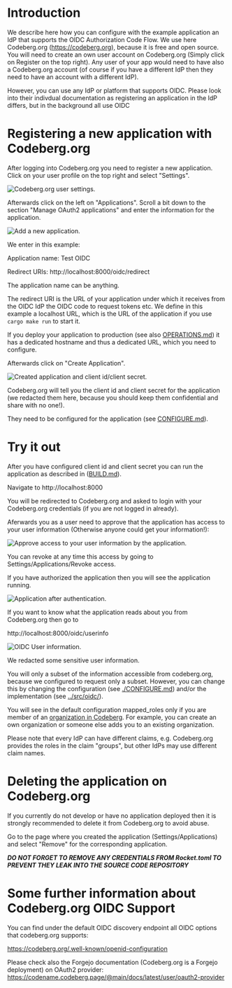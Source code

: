 # Introduction

We describe here how you can configure with the example application an IdP that supports the OIDC Authorization Code Flow. We use here Codeberg.org (https://codeberg.org), because it is free and open source. You will need to create an own user account on Codeberg.org (Simply click on Register on the top right). Any user of your app would need to have also a Codeberg.org account (of course if you have a different IdP then they need to have an account with a different IdP).

However, you can use any IdP or platform that supports OIDC. Please look into their indivdual documentation as registering an application in the IdP differs, but in the background all use OIDC

# Registering a new application with Codeberg.org

After logging into Codeberg.org you need to register a new application. Click on your user profile on the top right and select "Settings".

![Codeberg.org user settings](./img/rust_oidc_usersettings.png).

Afterwards click on the left on "Applications". Scroll a bit down to the section "Manage OAuth2 applications" and enter the information for the application.

![Add a new application](./img/rust_oidc_codeberg_configapp.png).

We enter in this example:

Application name: Test OIDC

Redirect URIs: http://localhost:8000/oidc/redirect


The application name can be anything.

The redirect URI is the URL of your application under which it receives from the OIDC IdP the OIDC code to request tokens etc. We define in this example a localhost URL, which is the URL of the application if you use ```cargo make run``` to start it.

If you deploy your application to production (see also [OPERATIONS.md](./OPERATIONS.md)) it has a dedicated hostname and thus a dedicated URL, which you need to configure.

Afterwards click on "Create Application".

![Created application and client id/client secret](./img/rust_oidc_codeberg_appcreated.png).

Codeberg.org will tell you the client id and client secret for the application (we redacted them here, because you should keep them confidential and share with no one!).

They need to be configured for the application (see [CONFIGURE.md](./CONFIGURE.md)).

# Try it out

After you have configured client id and client secret you can run the application as described in ([BUILD.md](./BUILD.md)).

Navigate to http://localhost:8000

You will be redirected to Codeberg.org and asked to login with your Codeberg.org credentials (if you are not logged in already).

Aferwards you as a user need to approve that the application has access to your user information (Otherwise anyone could get your information!):

![Approve access to your user information by the application](./img/rust_oidc_firstlogin.png).

You can revoke at any time this access by going to Settings/Applications/Revoke access.

If you have authorized the application then you will see the application running.

![Application after authentication](./img/rust_oidc_app.png).

If you want to know what the application reads about you from Codeberg.org then go to 

http://localhost:8000/oidc/userinfo

![OIDC User information](./img/rust_oidc_userinformation.png).

We redacted some sensitive user information.

You will only a subset of the information accessible from codeberg.org, because we configured to request only a subset. However, you can change this by changing the configuration (see [./CONFIGURE.md](./CONFIGURE.md)) and/or the implementation (see [../src/oidc/](../src/oidc/)).

You will see in the default configuration mapped_roles only if you are member of an [organization in Codeberg](https://docs.codeberg.org/collaborating/create-organization/). For example, you can create an own organization or someone else adds you to an existing organization. 

Please note that every IdP can have different claims, e.g. Codeberg.org provides the roles in the claim "groups", but other IdPs may use different claim names.

# Deleting the application on Codeberg.org

If you currently do not develop or have no application deployed then it is strongly recommended to delete it from Codeberg.org to avoid abuse.

Go to the page where you created the application (Settings/Applications) and select "Remove" for the corresponding application.

***DO NOT FORGET TO REMOVE ANY CREDENTIALS FROM Rocket.toml TO PREVENT THEY LEAK INTO THE SOURCE CODE REPOSITORY***


# Some further information about Codeberg.org OIDC Support

You can find under the default OIDC discovery endpoint all OIDC options that codeberg.org supports:

https://codeberg.org/.well-known/openid-configuration

Please check also the Forgejo documentation (Codeberg.org is a Forgejo deployment) on OAuth2 provider:
https://codename.codeberg.page/@main/docs/latest/user/oauth2-provider
